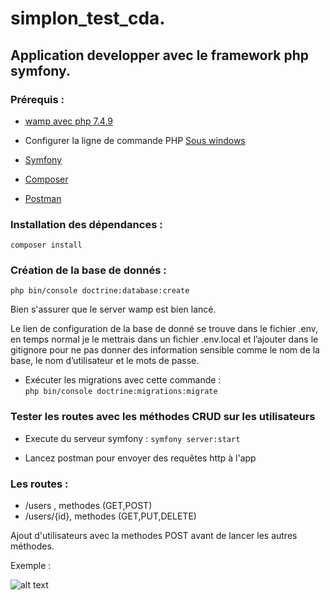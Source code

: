 # simplon_test_cda.

## Application developper avec le framework php symfony.

### Prérequis :

- [wamp avec php 7.4.9](https://www.wampserver.com/#download-wrapper)

- Configurer la ligne de commande PHP  [Sous windows](https://blog.emmanuelgautier.fr/configurer-la-ligne-de-commande-php-sous-windows/)

- [Symfony](https://symfony.com/download)

- [Composer](https://getcomposer.org/download/)

- [Postman](https://www.postman.com/downloads/)

### Installation des dépendances :

```composer install```

### Création de la base de donnés :

```php bin/console doctrine:database:create```

Bien s'assurer que le server wamp est bien lancé. 

Le lien de configuration de la base de donné se trouve dans le fichier .env, en temps normal je le mettrais dans un fichier .env.local et l’ajouter dans le gitignore pour ne pas donner des information sensible comme le nom de la base, le nom d’utilisateur et le mots de passe. 


- Exécuter les migrations avec cette commande :  
```php bin/console doctrine:migrations:migrate```

### Tester les routes avec les méthodes CRUD sur les utilisateurs

- Execute du serveur symfony :
 ```symfony server:start```

- Lancez postman pour envoyer des requêtes http à l'app

### Les routes : 
 - /users , methodes (GET,POST)
 - /users/{id}, methodes (GET,PUT,DELETE)

Ajout d'utilisateurs avec la methodes POST avant de lancer les autres méthodes.

Exemple : 

![alt text](https://github.com/Rasta63/simplon_test_cda/blob/master/CapturePostMan.PNG "Capture d'écran postman")
